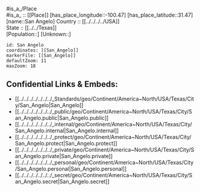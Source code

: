 ﻿---
location: [31.47,-100.47] 
mapzoom: [7,12] 
mapmarker: city 
type: City
tags:
- geo/City


SpocWebEntityId: 33910
isDeleted: false
confidential: public

---
#is_a_/Place  
#is_a_ :: [[Place]] 
[has_place_longitude::-100.47] 
[has_place_latitude::31.47] 
[name::San Angelo] 
Country :: [[../../../../USA]]  
State :: [[../../Texas]]  
[Population::] 
[Unknown::] 


```leaflet
id: San Angelo
coordinates: [[San_Angelo]] 
markerFile: [[San_Angelo]] 
defaultZoom: 11 
maxZoom: 18
```


## Confidential Links & Embeds: 
- [[../../../../../../../_Standards/geo/Continent/America~North/USA/Texas/City/San_Angelo|San_Angelo]] 
- [[../../../../../../../_public/geo/Continent/America~North/USA/Texas/City/San_Angelo.public|San_Angelo.public]] 
- [[../../../../../../../_internal/geo/Continent/America~North/USA/Texas/City/San_Angelo.internal|San_Angelo.internal]] 
- [[../../../../../../../_protect/geo/Continent/America~North/USA/Texas/City/San_Angelo.protect|San_Angelo.protect]] 
- [[../../../../../../../_private/geo/Continent/America~North/USA/Texas/City/San_Angelo.private|San_Angelo.private]] 
- [[../../../../../../../_personal/geo/Continent/America~North/USA/Texas/City/San_Angelo.personal|San_Angelo.personal]] 
- [[../../../../../../../_secret/geo/Continent/America~North/USA/Texas/City/San_Angelo.secret|San_Angelo.secret]] 
